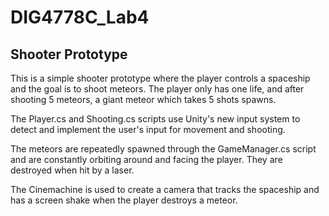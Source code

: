 # DIG4778C_Lab4

## **Shooter Prototype**

This is a simple shooter prototype where the player controls a spaceship and the goal is to shoot meteors. The player only has one life, and after shooting 5 meteors, a giant meteor which takes 5 shots spawns.

The Player.cs and Shooting.cs scripts use Unity's new input system to detect and implement the user's input for movement and shooting.

The meteors are repeatedly spawned through the GameManager.cs script and are constantly orbiting around and facing the player. They are destroyed when hit by a laser.

The Cinemachine is used to create a camera that tracks the spaceship and has a screen shake when the player destroys a meteor.
